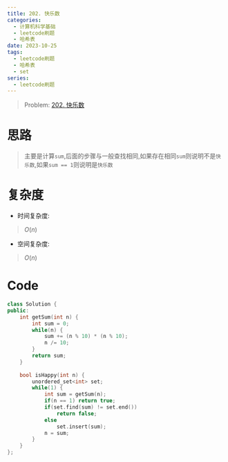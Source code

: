 ```yaml
---
title: 202. 快乐数
categories:
  - 计算机科学基础
  - leetcode刷题
  - 哈希表
date: 2023-10-25
tags:
  - leetcode刷题
  - 哈希表
  - set
series:
  - leetcode刷题
---
```


> Problem: [202. 快乐数](https://leetcode.cn/problems/happy-number/description/)

  

# 思路

> 主要是计算`sum`,后面的步骤与一般查找相同,如果存在相同`sum`则说明不是`快乐数`,如果`sum == 1`则说明是`快乐数`

  

# 复杂度

- 时间复杂度:

> $O(n)$

  

- 空间复杂度:

> $O(n)$

  
  

# Code

```C++
class Solution {
public:
    int getSum(int n) {
        int sum = 0;
        while(n) {
            sum += (n % 10) * (n % 10);
            n /= 10;
        }
        return sum;
    }
    
    bool isHappy(int n) {
        unordered_set<int> set;
        while(1) {
            int sum = getSum(n);
            if(n == 1) return true;
            if(set.find(sum) != set.end())
                return false;
            else
                set.insert(sum);
            n = sum;
        }
    }
};
```